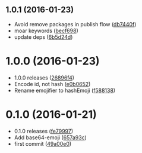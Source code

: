 <a name="1.0.1"></a>
## 1.0.1 (2016-01-23)


* Avoid remove packages in publish flow ([db7440f](https://github.com/finkhq/fink-shortener/commit/db7440f))
* moar keywords ([becf698](https://github.com/finkhq/fink-shortener/commit/becf698))
* update deps ([6b5d24d](https://github.com/finkhq/fink-shortener/commit/6b5d24d))



<a name="1.0.0"></a>
# 1.0.0 (2016-01-23)


* 1.0.0 releases ([26896f4](https://github.com/finkhq/fink-shortener/commit/26896f4))
* Encode id, not hash ([e0b0652](https://github.com/finkhq/fink-shortener/commit/e0b0652))
* Rename emojifier to hashEmoji ([f588138](https://github.com/finkhq/fink-shortener/commit/f588138))



<a name="0.1.0"></a>
# 0.1.0 (2016-01-21)


* 0.1.0 releases ([fe79997](https://github.com/finkhq/fink-shortener/commit/fe79997))
* Add base64-emoji ([657a93c](https://github.com/finkhq/fink-shortener/commit/657a93c))
* first commit ([49a00e0](https://github.com/finkhq/fink-shortener/commit/49a00e0))



